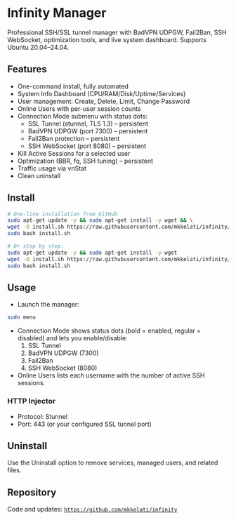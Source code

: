 # Infinity Manager

Professional SSH/SSL tunnel manager with BadVPN UDPGW, Fail2Ban, SSH WebSocket, optimization tools, and live system dashboard. Supports Ubuntu 20.04–24.04.

## Features
- One-command install, fully automated
- System Info Dashboard (CPU/RAM/Disk/Uptime/Services)
- User management: Create, Delete, Limit, Change Password
- Online Users with per-user session counts
- Connection Mode submenu with status dots:
  - SSL Tunnel (stunnel, TLS 1.3) – persistent
  - BadVPN UDPGW (port 7300) – persistent
  - Fail2Ban protection – persistent
  - SSH WebSocket (port 8080) – persistent
- Kill Active Sessions for a selected user
- Optimization (BBR, fq, SSH tuning) – persistent
- Traffic usage via vnStat
- Clean uninstall

## Install
```bash
# One-line installation from GitHub
sudo apt-get update -y && sudo apt-get install -y wget && \
wget -O install.sh https://raw.githubusercontent.com/mkkelati/infinity/main/install.sh && \
sudo bash install.sh

# Or step by step:
sudo apt-get update -y && sudo apt-get install -y wget
wget -O install.sh https://raw.githubusercontent.com/mkkelati/infinity/main/install.sh
sudo bash install.sh
```

## Usage
- Launch the manager:
```bash
sudo menu
```
- Connection Mode shows status dots (bold = enabled, regular = disabled) and lets you enable/disable:
  1) SSL Tunnel
  2) BadVPN UDPGW (7300)
  3) Fail2Ban
  4) SSH WebSocket (8080)
- Online Users lists each username with the number of active SSH sessions.

### HTTP Injector
- Protocol: Stunnel
- Port: 443 (or your configured SSL tunnel port)

## Uninstall
Use the Uninstall option to remove services, managed users, and related files.

## Repository
Code and updates: [`https://github.com/mkkelati/infinity`](https://github.com/mkkelati/infinity)
